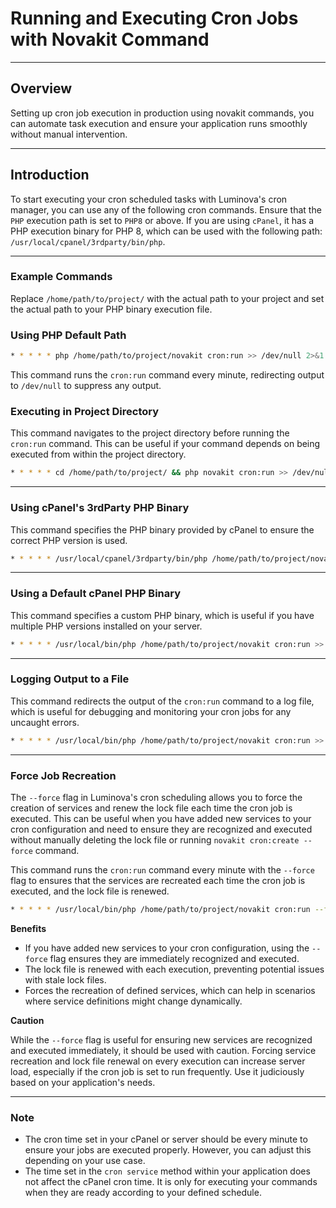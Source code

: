 # Running and Executing Cron Jobs  with Novakit Command

***

## Overview

Setting up cron job execution in production using novakit commands, you can automate task execution and ensure your application runs smoothly without manual intervention.

***

## Introduction

To start executing your cron scheduled tasks with Luminova's cron manager, you can use any of the following cron commands. Ensure that the `PHP` execution path is set to `PHP8` or above. If you are using `cPanel`, it has a PHP execution binary for PHP 8, which can be used with the following path: `/usr/local/cpanel/3rdparty/bin/php`.

***

### Example Commands

Replace `/home/path/to/project/` with the actual path to your project and set the actual path to your PHP binary execution file.

### Using PHP Default Path

```bash
* * * * * php /home/path/to/project/novakit cron:run >> /dev/null 2>&1
```

This command runs the `cron:run` command every minute, redirecting output to `/dev/null` to suppress any output.

### Executing in Project Directory

This command navigates to the project directory before running the `cron:run` command. This can be useful if your command depends on being executed from within the project directory.

```bash
* * * * * cd /home/path/to/project/ && php novakit cron:run >> /dev/null 2>&1
```

***

### Using cPanel's 3rdParty PHP Binary

This command specifies the PHP binary provided by cPanel to ensure the correct PHP version is used.

```bash
* * * * * /usr/local/cpanel/3rdparty/bin/php /home/path/to/project/novakit cron:run >> /dev/null 2>&1
```

***

### Using a Default cPanel PHP Binary

This command specifies a custom PHP binary, which is useful if you have multiple PHP versions installed on your server.

```bash
* * * * * /usr/local/bin/php /home/path/to/project/novakit cron:run >> /dev/null 2>&1
```

***

### Logging Output to a File

This command redirects the output of the `cron:run` command to a log file, which is useful for debugging and monitoring your cron jobs for any uncaught errors.

```bash
* * * * * /usr/local/bin/php /home/path/to/project/novakit cron:run >> /home/path/to/project/writeable/log/debug.log 2>&1
```

***

### Force Job Recreation

The `--force` flag in Luminova's cron scheduling allows you to force the creation of services and renew the lock file each time the cron job is executed. This can be useful when you have added new services to your cron configuration and need to ensure they are recognized and executed without manually deleting the lock file or running `novakit cron:create --force` command.

This command runs the `cron:run` command every minute with the `--force` flag to ensures that the services are recreated each time the cron job is executed, and the lock file is renewed. 

```bash
* * * * * /usr/local/bin/php /home/path/to/project/novakit cron:run --force >> /dev/null 2>&1
```

**Benefits**

- If you have added new services to your cron configuration, using the `--force` flag ensures they are immediately recognized and executed.
- The lock file is renewed with each execution, preventing potential issues with stale lock files.
- Forces the recreation of defined services, which can help in scenarios where service definitions might change dynamically.

**Caution**

While the `--force` flag is useful for ensuring new services are recognized and executed immediately, it should be used with caution. Forcing service recreation and lock file renewal on every execution can increase server load, especially if the cron job is set to run frequently. Use it judiciously based on your application's needs.

***

### Note

- The cron time set in your cPanel or server should be every minute to ensure your jobs are executed properly. However, you can adjust this depending on your use case.
- The time set in the `cron service` method within your application does not affect the cPanel cron time. It is only for executing your commands when they are ready according to your defined schedule.
